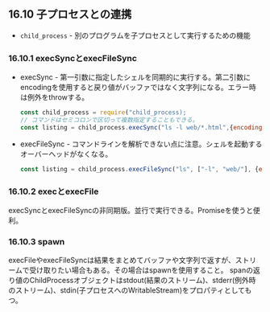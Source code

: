 ## 16.10 子プロセスとの連携
- `child_process` - 別のプログラムを子プロセスとして実行するための機能
### 16.10.1 execSyncとexecFileSync
- execSync - 第一引数に指定したシェルを同期的に実行する。第二引数にencodingを使用すると戻り値がバッファではなく文字列になる。エラー時は例外をthrowする。
  ```javascript
  const child_process = require("child_process);
  // コマンドはセミコロンで区切って複数指定することもできる。
  const listing = child_process.execSync("ls -l web/*.html",{encoding: "utf8"});
  ```
- execFileSync - コマンドラインを解析できない点に注意。シェルを起動するオーバーヘッドがなくなる。
  ```javascript
  const listing = child_process.execFileSync("ls", ["-l", "web/"], {encoding: "utf8"});
  ```

### 16.10.2 execとexecFile
execSyncとexecFileSyncの非同期版。並行で実行できる。Promiseを使うと便利。

### 16.10.3 spawn
execFileやexecFileSyncは結果をまとめてバッファや文字列で返すが、ストリームで受け取りたい場合もある。その場合はspawnを使用すること。
spanの返り値のChildProcessオブジェクトはstdout(結果のストリーム)、stderr(例外時のストリーム)、stdin(子プロセスへのWritableStream)をプロパティとしてもつ。
